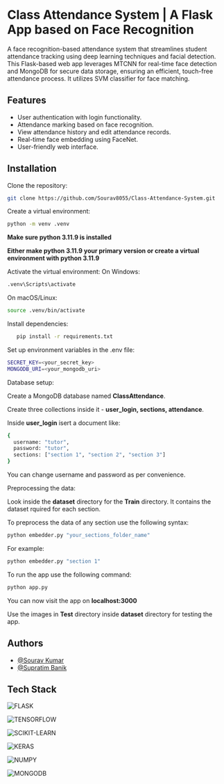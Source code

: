 # Class Attendance System | A Flask App based on Face Recognition

A face recognition-based attendance system that streamlines student attendance tracking using deep learning techniques and facial detection. This Flask-based web app leverages MTCNN for real-time face detection and MongoDB for secure data storage, ensuring an efficient, touch-free attendance process. It utilizes SVM classifier for face matching.


## Features

- User authentication with login functionality.
- Attendance marking based on face recognition.
- View attendance history and edit attendance records.
- Real-time face embedding using FaceNet.
- User-friendly web interface.

## Installation

Clone the repository:

```bash
git clone https://github.com/Sourav8055/Class-Attendance-System.git
```

Create a virtual environment:

```bash
python -m venv .venv
```

**Make sure python 3.11.9 is installed**

**Either make python 3.11.9 your primary version or create a virtual environment with python 3.11.9**

Activate the virtual environment:
On Windows:

```bash
.venv\Scripts\activate
```

On macOS/Linux:

```bash
source .venv/bin/activate
```

Install dependencies:

```bash
   pip install -r requirements.txt
```

Set up environment variables in the .env file:

```bash
SECRET_KEY=<your_secret_key>
MONGODB_URI=<your_mongodb_uri>
```

Database setup:

Create a MongoDB database named **ClassAttendance**.

Create three collections inside it - **user_login, sections, attendance**.

Inside **user_login** isert a document like:

```bash
{
  username: "tutor",
  password: "tutor",
  sections: ["section 1", "section 2", "section 3"]
}
```

You can change username and password as per convenience.

Preprocessing the data:

Look inside the **dataset** directory for the **Train** directory. It contains the dataset rquired for each section.

To preprocess the data of any section use the following syntax:

```bash
python embedder.py "your_sections_folder_name"
```

For example:

```bash
python embedder.py "section 1"
```

To run the app use the following command:

```bash
python app.py
```

You can now visit the app on **localhost:3000**

Use the images in **Test** directory inside **dataset** directory for testing the app.

## Authors

- [@Sourav Kumar](https://github.com/Sourav8055)
- [@Supratim Banik](https://github.com/supratimbanik)

## Tech Stack

![FLASK](https://img.shields.io/badge/Flask-000000?style=for-the-badge&logo=Flask&logoColor=white)

![TENSORFLOW](https://img.shields.io/badge/-TensorFlow-FF6F00?style=for-the-badge&logo=tensorflow&logoColor=white)

![SCIKIT-LEARN](https://img.shields.io/badge/scikit--learn-F7931E?style=flat-square&logo=scikit-learn&logoColor=white)

![KERAS](https://img.shields.io/badge/-Keras-E34F26?style=flat-square&logo=keras)

![NUMPY](https://img.shields.io/badge/Numpy-777BB4?style=for-the-badge&logo=numpy&logoColor=white)

![MONGODB](https://img.shields.io/badge/-MongoDB-13aa52?style=for-the-badge&logo=mongodb&logoColor=white)
